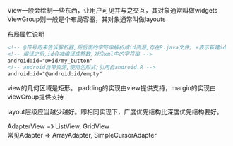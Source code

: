 

View一般会绘制一些东西，让用户可见并与之交互，其对象通常叫做widgets  
ViewGroup则一般是个布局容器，其对象通常叫做layouts  

布局属性说明
```xml
<!-- @符号用来告诉解析器,将后面的字符串解析成id资源,存在R.java文件; +表示新建id -->
<!-- 编译之后,id会被编译成整数,对应xml中的字符串 -->
android:id="@+id/my_button"
<!-- android自带资源,使用包形式;引用自android.R -->
android:id="@android:id/empty"
```

view的几何区域是矩形。
padding的实现由view提供支持，margin的实现由viewGroup提供支持  

layout层级应当越少越好。即相同实现下，广度优先结构比深度优先结构要好。  

AdapterView =》 ListView, GridView  
常见Adapter => ArrayAdapter, SimpleCursorAdapter
